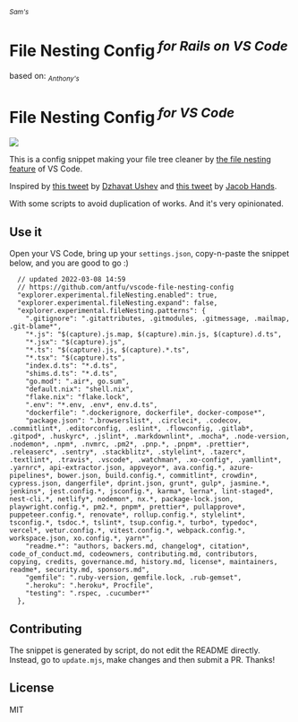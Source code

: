 <sub><em>Sam's</em></sub>
<h1>File Nesting Config<sup><em> for Rails on VS Code</em></sup></h1>
based on:
<sub><em>Anthony's</em></sub>
<h1>File Nesting Config<sup><em> for VS Code</em></sup></h1>

![](https://user-images.githubusercontent.com/11247099/157142238-b00deecb-8d56-424f-9b20-ef6a6f5ddf99.png)

This is a config snippet making your file tree cleaner by [the file nesting feature](https://code.visualstudio.com/updates/v1_64#_explorer-file-nesting) of VS Code.

Inspired by [this tweet](https://twitter.com/dzhavatushev/status/1500511236634599430) by [Dzhavat Ushev](https://twitter.com/dzhavatushev) and [this tweet](https://twitter.com/jachands/status/1500173829733240844) by [Jacob Hands](https://twitter.com/jachands).

With some scripts to avoid duplication of works. And it's very opinionated.

## Use it

Open your VS Code, bring up your `settings.json`, copy-n-paste the snippet below, and you are good to go :)

```jsonc
  // updated 2022-03-08 14:59
  // https://github.com/antfu/vscode-file-nesting-config
  "explorer.experimental.fileNesting.enabled": true,
  "explorer.experimental.fileNesting.expand": false,
  "explorer.experimental.fileNesting.patterns": {
    ".gitignore": ".gitattributes, .gitmodules, .gitmessage, .mailmap, .git-blame*",
    "*.js": "$(capture).js.map, $(capture).min.js, $(capture).d.ts",
    "*.jsx": "$(capture).js",
    "*.ts": "$(capture).js, $(capture).*.ts",
    "*.tsx": "$(capture).ts",
    "index.d.ts": "*.d.ts",
    "shims.d.ts": "*.d.ts",
    "go.mod": ".air*, go.sum",
    "default.nix": "shell.nix",
    "flake.nix": "flake.lock",
    ".env": "*.env, .env*, env.d.ts",
    "dockerfile": ".dockerignore, dockerfile*, docker-compose*",
    "package.json": ".browserslist*, .circleci*, .codecov, .commitlint*, .editorconfig, .eslint*, .flowconfig, .gitlab*, .gitpod*, .huskyrc*, .jslint*, .markdownlint*, .mocha*, .node-version, .nodemon*, .npm*, .nvmrc, .pm2*, .pnp.*, .pnpm*, .prettier*, .releaserc*, .sentry*, .stackblitz*, .stylelint*, .tazerc*, .textlint*, .travis*, .vscode*, .watchman*, .xo-config*, .yamllint*, .yarnrc*, api-extractor.json, appveyor*, ava.config.*, azure-pipelines*, bower.json, build.config.*, commitlint*, crowdin*, cypress.json, dangerfile*, dprint.json, grunt*, gulp*, jasmine.*, jenkins*, jest.config.*, jsconfig.*, karma*, lerna*, lint-staged*, nest-cli.*, netlify*, nodemon*, nx.*, package-lock.json, playwright.config.*, pm2.*, pnpm*, prettier*, pullapprove*, puppeteer.config.*, renovate*, rollup.config.*, stylelint*, tsconfig.*, tsdoc.*, tslint*, tsup.config.*, turbo*, typedoc*, vercel*, vetur.config.*, vitest.config.*, webpack.config.*, workspace.json, xo.config.*, yarn*",
    "readme.*": "authors, backers.md, changelog*, citation*, code_of_conduct.md, codeowners, contributing.md, contributors, copying, credits, governance.md, history.md, license*, maintainers, readme*, security.md, sponsors.md",
    "gemfile": ".ruby-version, gemfile.lock, .rub-gemset",
    ".heroku": ".heroku*, Procfile",
    "testing": ".rspec, .cucumber*"
  },
```

## Contributing

The snippet is generated by script, do not edit the README directly.
Instead, go to `update.mjs`, make changes and then submit a PR. Thanks!

## License

MIT

